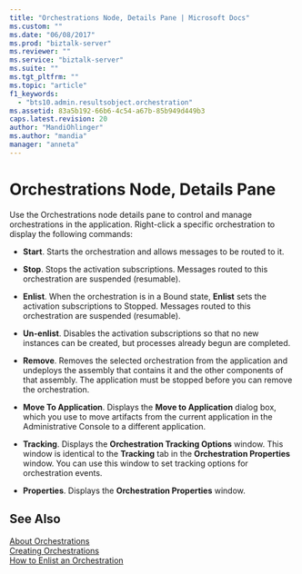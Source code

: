 ```yaml
---
title: "Orchestrations Node, Details Pane | Microsoft Docs"
ms.custom: ""
ms.date: "06/08/2017"
ms.prod: "biztalk-server"
ms.reviewer: ""
ms.service: "biztalk-server"
ms.suite: ""
ms.tgt_pltfrm: ""
ms.topic: "article"
f1_keywords: 
  - "bts10.admin.resultsobject.orchestration"
ms.assetid: 83a5b192-66b6-4c54-a67b-85b949d449b3
caps.latest.revision: 20
author: "MandiOhlinger"
ms.author: "mandia"
manager: "anneta"
---
```

# Orchestrations Node, Details Pane
Use the Orchestrations node details pane to control and manage orchestrations in the application. Right-click a specific orchestration to display the following commands:  
  
-   **Start**. Starts the orchestration and allows messages to be routed to it.  
  
-   **Stop**. Stops the activation subscriptions. Messages routed to this orchestration are suspended (resumable).  
  
-   **Enlist**. When the orchestration is in a Bound state, **Enlist** sets the activation subscriptions to Stopped. Messages routed to this orchestration are suspended (resumable).  
  
-   **Un-enlist**. Disables the activation subscriptions so that no new instances can be created, but processes already begun are completed.  
  
-   **Remove**. Removes the selected orchestration from the application and undeploys the assembly that contains it and the other components of that assembly. The application must be stopped before you can remove the orchestration.  
  
-   **Move To Application**. Displays the **Move to Application** dialog box, which you use to move artifacts from the current application in the Administrative Console to a different application.  
  
-   **Tracking**. Displays the **Orchestration Tracking Options** window. This window is identical to the **Tracking** tab in the **Orchestration Properties** window. You can use this window to set tracking options for orchestration events.  
  
-   **Properties**. Displays the **Orchestration Properties** window.  
  
## See Also  
 [About Orchestrations](../core/about-orchestrations.md)   
 [Creating Orchestrations](../core/creating-orchestrations.md)   
 [How to Enlist an Orchestration](../core/how-to-enlist-an-orchestration.md)